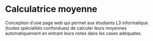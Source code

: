 # Calculatrice moyenne
Conception d'une page web qui permet aux étudiants L3 informatique (toutes spécialités confondues) de calculer leurs moyennes automatiquement en entrant leurs notes dans les cases adéquates.
